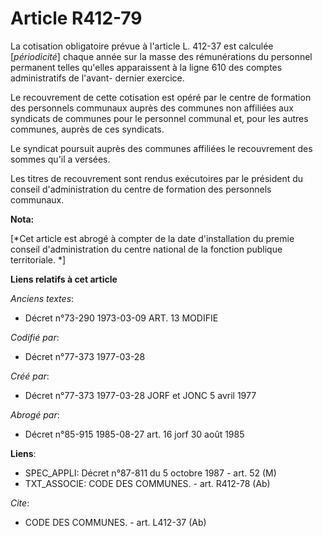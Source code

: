 # Article R412-79

La cotisation obligatoire prévue à l'article L. 412-37 est calculée [*périodicité*] chaque année sur la masse des
rémunérations du personnel permanent telles qu'elles apparaissent à la ligne 610 des comptes administratifs de l'avant-
dernier exercice.

Le recouvrement de cette cotisation est opéré par le centre de formation des personnels communaux auprès des communes non
affiliées aux syndicats de communes pour le personnel communal et, pour les autres communes, auprès de ces syndicats.

Le syndicat poursuit auprès des communes affiliées le recouvrement des sommes qu'il a versées.

Les titres de recouvrement sont rendus exécutoires par le président du conseil d'administration du centre de formation des
personnels communaux.

**Nota:**

[*Cet article est abrogé à compter de la date d'installation du premie conseil d'administration du centre national de la
fonction publique territoriale. *]

**Liens relatifs à cet article**

_Anciens textes_:

  - Décret n°73-290 1973-03-09 ART. 13 MODIFIE

_Codifié par_:

  - Décret n°77-373 1977-03-28

_Créé par_:

  - Décret n°77-373 1977-03-28 JORF et JONC 5 avril 1977

_Abrogé par_:

  - Décret n°85-915 1985-08-27 art. 16 jorf 30 août 1985

**Liens**:

  - SPEC_APPLI: Décret n°87-811 du 5 octobre 1987 - art. 52 (M)
  - TXT_ASSOCIE: CODE DES COMMUNES. - art. R412-78 (Ab)

_Cite_:

  - CODE DES COMMUNES. - art. L412-37 (Ab)
